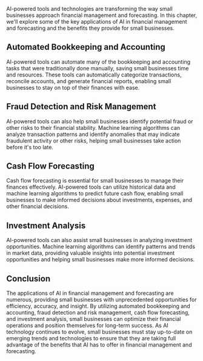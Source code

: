 

AI-powered tools and technologies are transforming the way small businesses approach financial management and forecasting. In this chapter, we'll explore some of the key applications of AI in financial management and forecasting and the benefits they provide for small businesses.

Automated Bookkeeping and Accounting
------------------------------------

AI-powered tools can automate many of the bookkeeping and accounting tasks that were traditionally done manually, saving small businesses time and resources. These tools can automatically categorize transactions, reconcile accounts, and generate financial reports, enabling small businesses to stay on top of their finances with ease.

Fraud Detection and Risk Management
-----------------------------------

AI-powered tools can also help small businesses identify potential fraud or other risks to their financial stability. Machine learning algorithms can analyze transaction patterns and identify anomalies that may indicate fraudulent activity or other risks, helping small businesses take action before it's too late.

Cash Flow Forecasting
---------------------

Cash flow forecasting is essential for small businesses to manage their finances effectively. AI-powered tools can utilize historical data and machine learning algorithms to predict future cash flow, enabling small businesses to make informed decisions about investments, expenses, and other financial decisions.

Investment Analysis
-------------------

AI-powered tools can also assist small businesses in analyzing investment opportunities. Machine learning algorithms can identify patterns and trends in market data, providing valuable insights into potential investment opportunities and helping small businesses make more informed decisions.

Conclusion
----------

The applications of AI in financial management and forecasting are numerous, providing small businesses with unprecedented opportunities for efficiency, accuracy, and insight. By utilizing automated bookkeeping and accounting, fraud detection and risk management, cash flow forecasting, and investment analysis, small businesses can optimize their financial operations and position themselves for long-term success. As AI technology continues to evolve, small businesses must stay up-to-date on emerging trends and technologies to ensure that they are taking full advantage of the benefits that AI has to offer in financial management and forecasting.

